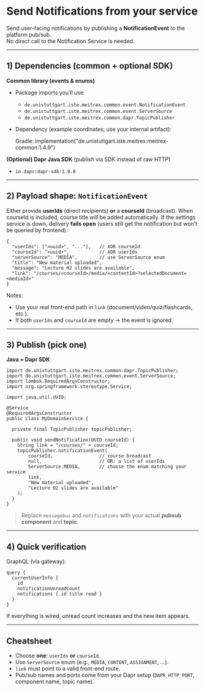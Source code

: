 # Send Notifications from your service

Send user-facing notifications by publishing a **NotificationEvent** to the platform pub/sub.  
No direct call to the Notification Service is needed.

---

## 1) Dependencies (common + optional SDK)

**Common library (events & enums)**
- Package imports you’ll use:
  - `de.unistuttgart.iste.meitrex.common.event.NotificationEvent`
  - `de.unistuttgart.iste.meitrex.common.event.ServerSource`
  - `de.unistuttgart.iste.meitrex.common.dapr.TopicPublisher`
- Dependency (example coordinates; use your internal artifact):
  
    Gradle:
        implementation("de.unistuttgart.iste.meitrex:meitrex-common:1.4.9")

**(Optional) Dapr Java SDK** (publish via SDK instead of raw HTTP)
- `io.dapr:dapr-sdk:1.9.0`

---

## 2) Payload shape: `NotificationEvent`

Either provide **userIds** (direct recipients) **or** a **courseId** (broadcast).
When courseId is included, course title will be added automatically.
If the settings service is down, delivery **fails open** (users still get the notification but won't be queried by frontend).

    {
      "userIds": ["<uuid>", "..."],   // XOR courseId
      "courseId": "<uuid>",           // XOR userIds
      "serverSource": "MEDIA",        // use ServerSource enum
      "title": "New material uploaded",
      "message": "Lecture 02 slides are available",
      "link": "/courses/<courseId>/media/<contentId>?selectedDocument=<mediaId>"
    }

Notes:
- Use your real front-end path in `link` (document/video/quiz/flashcards, etc.).
- If both `userIds` and `courseId` are empty → the event is ignored.

---

## 3) Publish (pick **one**)

**Java + Dapr SDK**

    import de.unistuttgart.iste.meitrex.common.dapr.TopicPublisher;
    import de.unistuttgart.iste.meitrex.common.event.ServerSource;
    import lombok.RequiredArgsConstructor;
    import org.springframework.stereotype.Service;
    
    import java.util.UUID;
    
    @Service
    @RequiredArgsConstructor
    public class MyDomainService {
    
      private final TopicPublisher topicPublisher;
    
      public void sendNotification(UUID courseId) {
        String link = "/courses/" + courseId;
        topicPublisher.notificationEvent(
            courseId,                 // course broadcast
            null,                     // OR: a list of userIds
            ServerSource.MEDIA,       // choose the enum matching your service
            link,
            "New material uploaded",
            "Lecture 02 slides are available"
        );
      }
    }

> Replace `messagebus` and `notifications` with your actual **pubsub component** and **topic**.

---

## 4) Quick verification

GraphQL (via gateway):

    query {
      currentUserInfo {
        id
        notificationUnreadCount
        notifications { id title read }
      }
    }

If everything is wired, unread count increases and the new item appears.

---

## Cheatsheet

- Choose **one**: `userIds` **or** `courseId`.
- Use `ServerSource` enum (e.g., `MEDIA`, `CONTENT`, `ASSIGNMENT`, …).
- `link` must point to a valid front-end route.
- Pub/sub names and ports come from your Dapr setup (`DAPR_HTTP_PORT`, component name, topic name).
